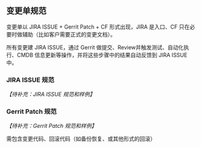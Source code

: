 ## 变更单规范

变更单以 JIRA ISSUE + Gerrit Patch + CF 形式出现，JIRA 是入口、CF 只在必要时做辅助（比如客户需要正式的变更文档）。

所有变更建 JIRA ISSUE，通过 Gerrit 做提交、Review并触发测试、自动化执行、CMDB 信息更新等操作，并将这些步骤中的结果自动反馈到 JIRA ISSUE 中。


### JIRA ISSUE 规范

_【待补充：JIRA ISSUE 规范和样例】_


### Gerrit Patch 规范

_【待补充：Gerrit Patch 规范和样例】_

需包含变更代码、回滚代码（如备份恢复、或其他形式的回滚）



